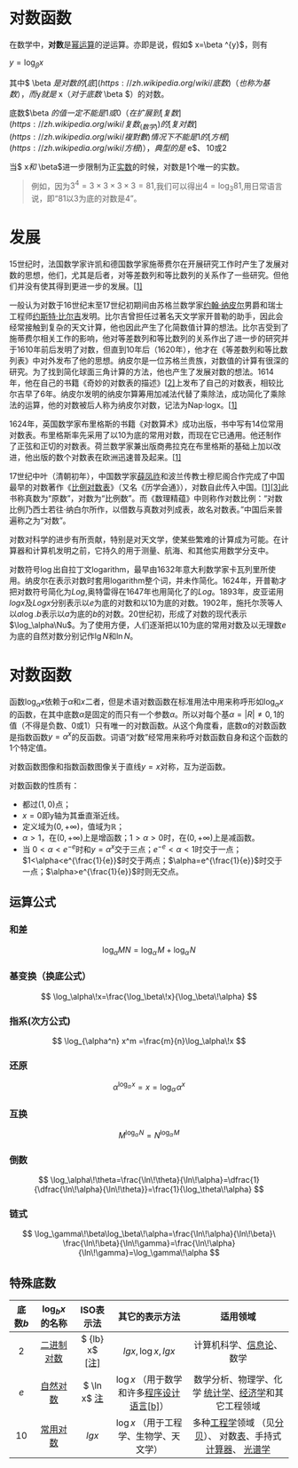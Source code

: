 # 对数函数

在数学中，**对数**是[幂运算](https://zh.wikipedia.org/wiki/冪)的逆运算。亦即是说，假如$ x=\beta ^{y}$，则有

$y=\log_\beta x$

其中$ \beta $是对数的[底](https://zh.wikipedia.org/wiki/底数)（也称为基数），而 $y$就是$ x$（对于底数$ \beta $）的对数。

底数$\beta $的值一定不能是1或0（在扩展到[复数](https://zh.wikipedia.org/wiki/复数_(数学))的[复对数](https://zh.wikipedia.org/wiki/複對數)情况下不能是1的[方根](https://zh.wikipedia.org/wiki/方根)），典型的是$ e$、 10或2

当$ x$和$ \beta$进一步限制为正[实数](https://zh.wikipedia.org/wiki/实数)的时候，对数是1个唯一的实数。 



> 例如，因为$3^4 = 3 \times 3 \times 3 \times 3=81$,我们可以得出$4=\log_3 81$,用日常语言说，即“81以3为底的对数是4”。



# 发展

15世纪时，法国数学家许凯和德国数学家施蒂费尔在开展研究工作时产生了发展对数的思想，他们，尤其是后者，对等差数列和等比数列的关系作了一些研究。但他们并没有使其得到更进一步的发展。[[1\]](https://zh.wikipedia.org/wiki/对数#cite_note-上海交通大学数学科学学院-1)

一般认为对数于16世纪末至17世纪初期间由苏格兰数学家[约翰·纳皮尔](https://zh.wikipedia.org/wiki/約翰·納皮爾)男爵和瑞士工程师[约斯特·比尔吉](https://zh.wikipedia.org/wiki/约斯特·比尔吉)发明。比尔吉曾担任过著名天文学家开普勒的助手，因此会经常接触到复杂的天文计算，他也因此产生了化简数值计算的想法。比尔吉受到了施蒂费尔相关工作的影响，他对等差数列和等比数列的关系作出了进一步的研究并于1610年前后发明了对数，但直到10年后（1620年），他才在《等差数列和等比数列表》中对外发布了他的思想。纳皮尔是一位苏格兰贵族，对数值的计算有很深的研究。为了找到简化球面三角计算的方法，他也产生了发展对数的想法。1614年，他在自己的书籍《奇妙的对数表的描述》[[2\]](https://zh.wikipedia.org/wiki/对数#cite_note-2)上发布了自己的对数表，相较比尔吉早了6年。纳皮尔发明的纳皮尔算筹用加减法代替了乘除法，成功简化了乘除法的运算，他的对数被后人称为纳皮尔对数，记法为Nap·logx。[[1\]](https://zh.wikipedia.org/wiki/对数#cite_note-上海交通大学数学科学学院-1)

1624年，英国数学家布里格斯的书籍《对数算术》成功出版，书中写有14位常用对数表。布里格斯率先采用了以10为底的常用对数，而现在它已通用。他还制作了正弦和正切的对数表。荷兰数学家兼出版商弗拉克在布里格斯的基础上加以改进，他出版的数个对数表在欧洲迅速普及起来。[[1\]](https://zh.wikipedia.org/wiki/对数#cite_note-上海交通大学数学科学学院-1)

17世纪中叶（清朝初年），中国数学家[薛凤祚](https://zh.wikipedia.org/wiki/薛鳳祚)和波兰传教士穆尼阁合作完成了中国最早的对数著作《[比例对数表](https://zh.wikipedia.org/w/index.php?title=比例对数表&action=edit&redlink=1)》（又名《历学会通》），对数自此传入中国。[[1\]](https://zh.wikipedia.org/wiki/对数#cite_note-上海交通大学数学科学学院-1)[[3\]](https://zh.wikipedia.org/wiki/对数#cite_note-3)此书称真数为“原数”，对数为“比例数”。而《数理精蕴》中则称作对数比例：“对数比例乃西士若往·纳白尔所作，以借数与真数对列成表，故名对数表。”中国后来普遍称之为“对数”。

对数对科学的进步有所贡献，特别是对天文学，使某些繁难的计算成为可能。在计算器和计算机发明之前，它持久的用于测量、航海、和其他实用数学分支中。

对数符号$\log$出自拉丁文logarithm，最早由1632年意大利数学家卡瓦列里所使用。纳皮尔在表示对数时套用logarithm整个词，并未作简化。1624年，开普勒才把对数符号简化为$Log$,奥特雷得在1647年也用简化了的$Log$。1893年，皮亚诺用$logx$及$Logx$分别表示以$e$为底的对数和以10为底的对数。1902年，施托尔茨等人以$a \log . b$表示以$a$为底的$b$的对数。20世纪初，形成了对数的现代表示$\log_\alpha\Nu$。为了使用方便，人们逐渐把以10为底的常用对数及以无理数$e$为底的自然对数分别记作$\lg N$和$\ln N$。







# 对数函数

函数$\log_\alpha x$依赖于$\alpha$和$x$二者，但是术语对数函数在标准用法中用来称呼形如$\log_\alpha x$的函数，在其中底数$\alpha$是固定的而只有一个参数$\alpha$。所以对每个基$\alpha=|R|\ne0,1$的值（不得是负数、0或1）只有唯一的对数函数。从这个角度看，底数$\alpha$的对数函数是指数函数$y=\alpha^x$的反函数。词语“对数”经常用来称呼对数函数自身和这个函数的1个特定值。

对数函数图像和指数函数图像关于直线$y=x$对称，互为逆函数。

对数函数的性质有：
+ 都过$(1,0)$点；
+ $x=0$即y轴为其垂直渐近线。
+ 定义域为$(0,+\infty)$，值域为$\mathbb{R}$；
+ $\alpha >1$，在$(0,+\infty)$上是增函数；$1>\alpha>0$时，在$(0,+\infty)$上是减函数。
+ 当 $0<\alpha<e^{-e}$时和$y=\alpha^x$交于三点；$e^{-e}<\alpha<1$时交于一点；$1<\alpha<e^{\frac{1}{e}}$时交于两点；$\alpha=e^{\frac{1}{e}}$时交于一点；$\alpha>e^{\frac{1}{e}}$时则无交点。



## 运算公式

### 和差

$$
\log_\alpha M N=
\log_\alpha\!M+\log_\alpha\!N
$$





### 基变换（换底公式）

$$
\log_\alpha\!x=\frac{\log_\beta\!x}{\log_\beta\!\alpha}
$$



### 指系(次方公式)

$$
\log_{\alpha^n} x^m
=\frac{m}{n}\log_\alpha\!x
$$



### 还原

$$
\alpha ^{\log_\alpha \!x}=x=\log_\alpha \!\alpha ^x
$$



### 互换

$$
M^{\log_\alpha\!N}=N^{\log_\alpha\!M}
$$



### 倒数

$$
\log_\alpha\!\theta=\frac{\ln\!\theta}{\ln\!\alpha}=\dfrac{1}{\dfrac{\ln\!\alpha}{\ln\!\theta}}=\frac{1}{\log_\theta\!\alpha}
$$



### 链式

$$
\log_\gamma\!\beta\log_\beta\!\alpha=\frac{\ln\!\alpha}{\ln\!\beta}\ \frac{\ln\!\beta}{\ln\!\gamma}=\frac{\ln\!\alpha}{\ln\!\gamma}=\log_\gamma\!\alpha
$$





## 特殊底数

| 底数$b$ |                   $\log _{b}x$的名称                   |                          ISO表示法                           |                        其它的表示方法                        |                           适用领域                           |
| :-----: | :----------------------------------------------------: | :----------------------------------------------------------: | :----------------------------------------------------------: | :----------------------------------------------------------: |
|    2    | [二进制对数](https://zh.wikipedia.org/wiki/二进制对数) | $ {lb} x$    [[注]](https://zh.wikipedia.org/wiki/对数#cite_note-gullberg-7) |                     ${lg} x,\log x ,lgx$                     | 计算机科学、[信息论](https://zh.wikipedia.org/wiki/信息论)、数学 |
|   $e$   |   [自然对数](https://zh.wikipedia.org/wiki/自然对数)   | $ \ln x$    [注](https://zh.wikipedia.org/wiki/对数#cite_note-adaa-11) | $\log x$ （用于数学和许多[程序设计语言](https://zh.wikipedia.org/wiki/程序设计语言)[[b\]](https://zh.wikipedia.org/wiki/对数#cite_note-12)） | 数学分析、物理学、化学 [统计学](https://zh.wikipedia.org/wiki/统计学)、[经济学](https://zh.wikipedia.org/wiki/经济学)和其它工程领域 |
|   10    |   [常用对数](https://zh.wikipedia.org/wiki/常用對數)   |                           ${lg} x$                           |           $\log x$ （用于工程学、生物学、天文学）            | 多种[工程学](https://zh.wikipedia.org/wiki/工程学)领域 （见[分贝](https://zh.wikipedia.org/wiki/分貝)）、 对数[表](https://zh.wikipedia.org/wiki/数学用表)、手持式[计算器](https://zh.wikipedia.org/wiki/计算器)、 [光谱学](https://zh.wikipedia.org/wiki/光谱学) |























































